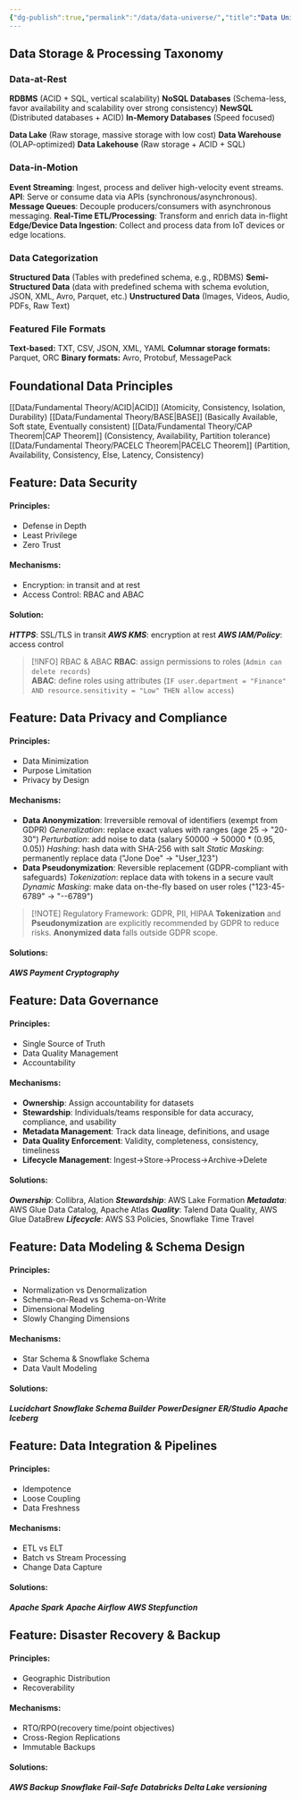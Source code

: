 ```yaml
---
{"dg-publish":true,"permalink":"/data/data-universe/","title":"Data Universe: Principles, Architectures and Modern Solutions"}
---
```


## Data Storage & Processing Taxonomy
### Data-at-Rest 
**RDBMS** (ACID + SQL, vertical scalability)
**NoSQL Databases** (Schema-less, favor availability and scalability over strong consistency)
**NewSQL** (Distributed databases + ACID)
**In-Memory Databases** (Speed focused)

**Data Lake** (Raw storage, massive storage with low cost)
**Data Warehouse** (OLAP-optimized)
**Data Lakehouse** (Raw storage + ACID + SQL)
### Data-in-Motion
**Event Streaming**: Ingest, process and deliver high-velocity event streams.
**API**: Serve or consume data via APIs (synchronous/asynchronous).
**Message Queues**: Decouple producers/consumers with asynchronous messaging.
**Real-Time ETL/Processing**: Transform and enrich data in-flight
**Edge/Device Data Ingestion**: Collect and process data from IoT devices or edge locations.
### Data Categorization
**Structured Data** (Tables with predefined schema, e.g., RDBMS)
**Semi-Structured Data** (data with predefined schema with schema evolution, JSON, XML, Avro, Parquet, etc.)
**Unstructured Data** (Images, Videos, Audio, PDFs, Raw Text)
### Featured File Formats
**Text-based:** TXT, CSV, JSON, XML, YAML
**Columnar storage formats:** Parquet, ORC
**Binary formats:** Avro, Protobuf, MessagePack
## Foundational Data Principles
[[Data/Fundamental Theory/ACID\|ACID]] (Atomicity, Consistency, Isolation, Durability)
[[Data/Fundamental Theory/BASE\|BASE]] (Basically Available, Soft state, Eventually consistent)
[[Data/Fundamental Theory/CAP Theorem\|CAP Theorem]] (Consistency, Availability, Partition tolerance)
[[Data/Fundamental Theory/PACELC Theorem\|PACELC Theorem]] (Partition, Availability, Consistency, Else, Latency, Consistency)

## Feature: Data Security
#### Principles: 
- Defense in Depth
- Least Privilege
- Zero Trust
#### Mechanisms:
- Encryption: in transit and at rest
- Access Control: RBAC and ABAC
#### Solution:
***HTTPS***: SSL/TLS in transit
***AWS KMS***: encryption at rest
***AWS IAM/Policy***: access control
>[!INFO] RBAC & ABAC
>**RBAC**: assign permissions to roles (`Admin can delete records`) \
  **ABAC**: define roles using attributes (`IF user.department = "Finance" AND resource.sensitivity = "Low" THEN allow access`)

## Feature: Data Privacy and Compliance
#### Principles: 
- Data Minimization
- Purpose Limitation
- Privacy by Design
#### Mechanisms:
- **Data Anonymization**: Irreversible removal of identifiers (exempt from GDPR)
	*Generalization*: replace exact values with ranges (age 25 -> "20-30")
	*Perturbation*: add noise to data (salary 50000 -> 50000 * (0.95, 0.05))
	*Hashing*: hash data with SHA-256 with salt
	*Static Masking*: permanently replace data ("Jone Doe" -> "User_123")
- **Data Pseudonymization**: Reversible replacement (GDPR-compliant with safeguards)
	*Tokenization*: replace data with tokens in a secure vault
	*Dynamic Masking*: make data on-the-fly based on user roles ("123-45-6789" → "--6789")	

> [!NOTE] Regulatory Framework: GDPR, PII, HIPAA
> **Tokenization** and **Pseudonymization** are explicitly recommended by GDPR to reduce risks.
> **Anonymized data** falls outside GDPR scope.
#### Solutions:
***AWS Payment Cryptography***
## Feature: Data Governance
#### Principles:
- Single Source of Truth
- Data Quality Management
- Accountability
#### Mechanisms:
- **Ownership**: Assign accountability for datasets
- **Stewardship**: Individuals/teams responsible for data accuracy, compliance, and usability
- **Metadata Management**: Track data lineage, definitions, and usage
- **Data Quality Enforcement**: Validity, completeness, consistency, timeliness
- **Lifecycle Management**: Ingest->Store->Process->Archive->Delete
#### Solutions:  
***Ownership***: Collibra, Alation
***Stewardship***: AWS Lake Formation
***Metadata***: AWS Glue Data Catalog, Apache Atlas
***Quality***: Talend Data Quality, AWS Glue DataBrew
***Lifecycle***: AWS S3 Policies, Snowflake Time Travel

## Feature: Data Modeling & Schema Design
#### Principles: 
- Normalization vs Denormalization 
- Schema-on-Read vs Schema-on-Write 
- Dimensional Modeling
- Slowly Changing Dimensions
#### Mechanisms:
- Star Schema & Snowflake Schema
- Data Vault Modeling
#### Solutions:
***Lucidchart***
***Snowflake Schema Builder***
***PowerDesigner***
***ER/Studio***
***Apache Iceberg***
## Feature: Data Integration & Pipelines
#### Principles: 
- Idempotence
- Loose Coupling
- Data Freshness
#### Mechanisms:
- ETL vs ELT 
- Batch vs Stream Processing 
- Change Data Capture
#### Solutions: 
***Apache Spark***
***Apache Airflow***
***AWS Stepfunction***

## Feature: Disaster Recovery & Backup
#### Principles: 
- Geographic Distribution
- Recoverability
#### Mechanisms:
- RTO/RPO(recovery time/point objectives)
- Cross-Region Replications
- Immutable Backups
#### Solutions: 
***AWS Backup***
***Snowflake Fail-Safe***
***Databricks Delta Lake versioning***



































